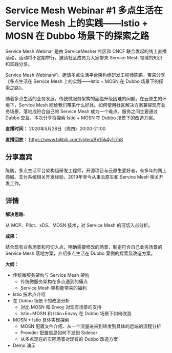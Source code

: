 # Service Mesh Webinar #1 多点生活在 Service Mesh 上的实践——Istio + MOSN 在 Dubbo 场景下的探索之路

Service Mesh Webinar 是由 ServiceMesher 社区和 CNCF 联合发起的线上直播活动，活动将不定期举行，邀请社区成员为大家带来 Service Mesh 领域的知识和实践分享。

Service Mesh Webinar#1，邀请多点生活平台架构组研发工程师陈鹏，带来分享《多点生活在 Service Mesh 上的实践——Istio + MOSN 在 Dubbo 场景下的探索之路》。

随着多点生活的业务发展，传统微服务架构的面临升级困难的问题。在云原生的环境下，Service Mesh 能给我们带来什么好处。如何使用社区解决方案兼容现有业务场景，落地成符合自己的 Service Mesh 成为一个难点。服务之间主要通过 Dubbo 交互，本次分享将探索 Istio + MOSN 在 Dubbo 场景下的改造方案。

**直播时间：** 2020年5月28日（周四）20:00-21:00

**直播回放：** <https://www.bilibili.com/video/BV15k4y1r7n8>

## 分享嘉宾

陈鹏，多点生活平台架构组研发工程师，开源项目与云原生爱好者，有多年的网上商城、支付系统相关开发经验，2019年至今从事云原生和 Service Mesh 相关开发工作。

## 详情

**解决思路:**

从 MCP、Pilot、xDS、MOSN 技术，对 Service Mesh 的可切入点分析。

**成果：**

结合现有业务场景和可切入点，明确需要修改的场景，制定符合自己业务场景的 Service Mesh 落地方案，介绍多点生活在 Dubbo 案例的探索及改造方案。

**大纲：**

- 传统微服务架构与 Service Mesh 架构
  - 传统微服务架构在多点遇到的痛点
  - Service Mesh 架构能带来的福利
- Istio 技术点介绍
- 在 Dubbo 场景下的改造分析
  - 对比 MOSN 和 Envoy 对现有场景的支持
  - Istio+MOSN 和 Istio+Envoy 在 Dubbo 场景下如何改造
- MOSN + Istio 具体实现探索
  - MOSN 配置文件介绍、从一个流量进来到转发到具体的远端的流程分析
  - Provider 配置信息如何下发到 Sidecar
  - 从多点现在的实际场景对现有的 Dubbo 改造方案
- Demo 演示